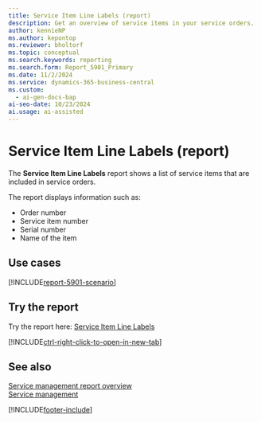 ```yaml
---
title: Service Item Line Labels (report)
description: Get an overview of service items in your service orders. 
author: kennieNP
ms.author: kepontop
ms.reviewer: bholtorf
ms.topic: conceptual
ms.search.keywords: reporting
ms.search.form: Report_5901_Primary
ms.date: 11/2/2024
ms.service: dynamics-365-business-central
ms.custom:
  - ai-gen-docs-bap
ai-seo-date: 10/23/2024
ai.usage: ai-assisted
---
```


# Service Item Line Labels (report)

The **Service Item Line Labels** report shows a list of service items that are included in service orders.

The report displays information such as: 

- Order number
- Service item number
- Serial number
- Name of the item

## Use cases

[!INCLUDE[report-5901-scenario](../includes/report-5901-scenario-include.md)]

<!-- 

Prompt

Below is a report in an ERP system. Provide 3-4 use cases for different personas working with project management or finance for projects.

Format like this:    
  
As a <persona>, use the report to    
* use case 1  
* use case 2    

Do not capitalize the persona names. 

Do not start lines with "Use the data to"

## Report name
Service Item Line Labels

## Report description

### What the report does

### Use cases

Please include your data sources and URLs

-->

## Try the report

Try the report here: [Service Item Line Labels](https://businesscentral.dynamics.com?report=5901)

[!INCLUDE[ctrl-right-click-to-open-in-new-tab](../includes/ctrl-right-click-to-open-in-new-tab.md)]

## See also

[Service management report overview](../service-reports.md)  
[Service management](../service-service.md)  

[!INCLUDE[footer-include](../includes/footer-banner.md)]